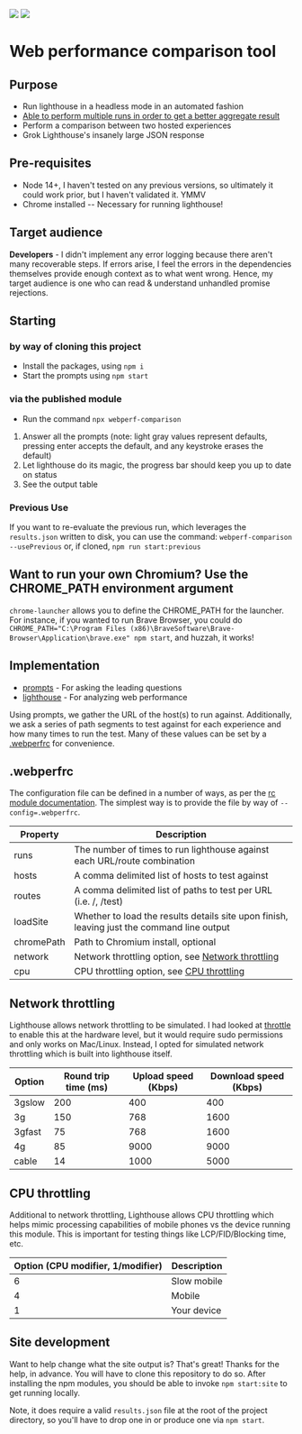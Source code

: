 <img src="https://img.shields.io/npm/v/webperf-comparison" /> <img src="https://img.shields.io/node/v/webperf-comparison" />

# Web performance comparison tool

## Purpose

- Run lighthouse in a headless mode in an automated fashion
- [Able to perform multiple runs in order to get a better aggregate result](https://github.com/GoogleChrome/lighthouse/blob/HEAD/docs/variability.md)
- Perform a comparison between two hosted experiences
- Grok Lighthouse's insanely large JSON response

## Pre-requisites

- Node 14+, I haven't tested on any previous versions, so ultimately it could work prior, but I haven't validated it. YMMV
- Chrome installed -- Necessary for running lighthouse!

## Target audience

**Developers** - I didn't implement any error logging because there aren't many recoverable steps. If errors arise, I feel the errors in the dependencies themselves provide enough context as to what went wrong. Hence, my target audience is one who can read & understand unhandled promise rejections.

## Starting

### by way of cloning this project

- Install the packages, using `npm i`
- Start the prompts using `npm start`

### via the published module

- Run the command `npx webperf-comparison`

1. Answer all the prompts (note: light gray values represent defaults, pressing enter accepts the default, and any keystroke erases the default)
1. Let lighthouse do its magic, the progress bar should keep you up to date on status
1. See the output table

### Previous Use

If you want to re-evaluate the previous run, which leverages the `results.json` written to disk, you can use the command: `webperf-comparison --usePrevious` or, if cloned, `npm run start:previous`

## Want to run your own Chromium? Use the CHROME_PATH environment argument

`chrome-launcher` allows you to define the CHROME_PATH for the launcher. For instance, if you wanted to run Brave Browser, you could do `CHROME_PATH="C:\Program Files (x86)\BraveSoftware\Brave-Browser\Application\brave.exe" npm start`, and huzzah, it works!

## Implementation

- [prompts](https://www.npmjs.com/package/prompts) - For asking the leading questions
- [lighthouse](https://www.npmjs.com/package/lighthouse) - For analyzing web performance

Using prompts, we gather the URL of the host(s) to run against. Additionally, we ask a series of path segments to test against for each experience and how many times to run the test. Many of these values can be set by a [.webperfrc](#webperfc) for convenience.

## <a name="webperfc"></a> .webperfrc

The configuration file can be defined in a number of ways, as per the [rc module documentation](https://www.npmjs.com/package/rc). The simplest way is to provide the file by way of `--config=.webperfrc`.

| Property      | Description                                                                                |
| ------------- | ------------------------------------------------------------------------------------------ |
| runs          | The number of times to run lighthouse against each URL/route combination                   |
| hosts        | A comma delimited list of hosts to test against |
| routes        | A comma delimited list of paths to test per URL (i.e. /, /test)                            |
| loadSite      | Whether to load the results details site upon finish, leaving just the command line output |
| chromePath    | Path to Chromium install, optional                                                         |
| network | Network throttling option, see [Network throttling](#network_throttling) |
| cpu | CPU throttling option, see [CPU throttling](#cpu_throttling) |

## <a name="network_throttling"></a> Network throttling

Lighthouse allows network throttling to be simulated. I had looked at [throttle](https://www.sitespeed.io/documentation/throttle/) to enable this at the hardware level, but it would require sudo permissions and only works on Mac/Linux. Instead, I opted for simulated network throttling which is built into lighthouse itself.

| Option | Round trip time (ms) | Upload speed (Kbps) | Download speed (Kbps) |
| ------ | -------------------- | ------------------- | --------------------- |
| 3gslow | 200                  | 400                 | 400                   |
| 3g     | 150                  | 768                 | 1600                  |
| 3gfast | 75                   | 768                 | 1600                  |
| 4g     | 85                   | 9000                | 9000                  |
| cable  | 14                   | 1000                | 5000                  |

## <a name="cpu_throttling"></a> CPU throttling

Additional to network throttling, Lighthouse allows CPU throttling which helps mimic processing capabilities of mobile phones vs the device running this module. This is important for testing things like LCP/FID/Blocking time, etc.

| Option (CPU modifier, 1/modifier) | Description |
| --------------------------------- | ----------- |
| 6                                 | Slow mobile |
| 4                                 | Mobile      |
| 1                                 | Your device |
## Site development

Want to help change what the site output is? That's great! Thanks for the help, in advance. You will have to clone this repository to do so. After installing the npm modules, you should be able to invoke `npm start:site` to get running locally.

Note, it does require a valid `results.json` file at the root of the project directory, so you'll have to drop one in or produce one via `npm start`.
